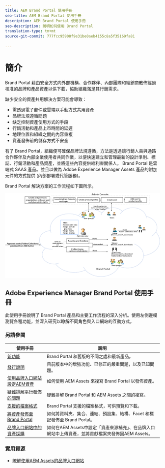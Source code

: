 ```yaml
---
title: AEM Brand Portal 使用手冊
seo-title: AEM Brand Portal 使用手冊
description: AEM Brand Portal 使用手冊
seo-description: 說明如何使用 Brand Portal
translation-type: tm+mt
source-git-commit: 777fcc95908f9e31be0aeb4155c8a5f35169fa81

---
```



# 簡介

Brand Portal 藉由安全方式向外部機構、合作夥伴、內部團隊和經銷商散佈經過核准的品牌和產品資產以供下載，協助組織滿足其行銷需求。

缺少安全的資產共用解決方案可能會導致：

* 需透過電子郵件或雲端以手動方式共用資產
* 品牌法規遵循問題
* 缺乏控制資產使用方式的手段
* 行銷活動和產品上市時間的延遲
* 地理位置和組織之間的內容重複
* 資產發佈前的儲存方式不安全

有了 Brand Portal，組織便可確保品牌法規遵循，方法是透過讓行銷人員與通路合作夥伴及內部企業使用者共同作業，以便快速建立和管理最新的設計準則、標誌、行銷活動和產品資產，並將這些內容提供給利害關係人。
Brand Portal 是雲端式 SAAS 產品。並且以做為 Adobe Experience Manager Assets 產品的附加元件的方式提供 (內部部署或代管服務)。

Brand Portal 解決方案的工作流程如下圖所示。

![](assets/BPWorkflow1.png)

## Adobe Experience Manager Brand Portal 使用手冊

此使用手冊說明了 Brand Portal 產品和主要工作流程的深入分析。使用左側邊欄瀏覽各種功能，並深入研究以瞭解不同角色與入口網站的互動方式。

### 另請參閱

| 使用手冊 | 說明 |
|--- |---|
| [新功能](whats-new.md) | Brand Portal 和舊版的不同之處和最新產品。 |
| [發行說明](brand-portal-release-notes.md) | 目前版本中的增強功能、已修正的嚴重問題，以及已知問題。 |
| [使用品牌入口網站設定AEM資產](../using/configure-aem-assets-with-brand-portal.md) | 如何使用 AEM Assets 來複寫 Brand Portal 以發佈資產。 |
| [疑難排解平行發佈的問題](troubleshoot-parallel-publishing.md) | 疑難排解 Brand Portal 和 AEM Assets 之間的複寫。 |
| [支援的檔案格式](brand-portal-supported-formats.md) | Brand Portal 支援的檔案格式，可供預覽和下載。 |
| [將資產發佈至 Brand Portal](brand-portal-sharing-folders.md) | 如何將資料夾、集合、連結、預設集、結構、Facet 和標記發佈至 Brand Portal。 |
| [品牌入口網站中的資產採購](brand-portal-asset-sourcing.md) | 如何在AEM Assets中設定「資產來源補充」、在品牌入口網站中上傳資產，並將貢獻檔案夾發佈回AEM Assets。 |

### 實用資源

* [瞭解使用AEM Assets的品牌入口網站](https://helpx.adobe.com/experience-manager/kt/assets/using/brand-portal-article-understand.html)
